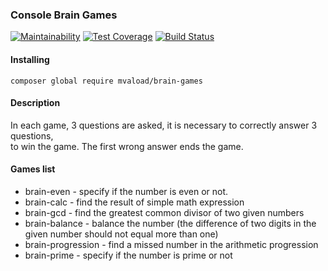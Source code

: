 
 ### Console Brain Games  

[![Maintainability](https://api.codeclimate.com/v1/badges/abeaf87357fc6ff6f234/maintainability)](https://codeclimate.com/github/mvaload/project-lvl1-s312/maintainability) [![Test Coverage](https://api.codeclimate.com/v1/badges/abeaf87357fc6ff6f234/test_coverage)](https://codeclimate.com/github/mvaload/project-lvl1-s312/test_coverage) [![Build Status](https://travis-ci.org/mvaload/brain-games.svg?branch=master)](https://travis-ci.org/mvaload/brain-games)   


#### Installing  

```
composer global require mvaload/brain-games
```

#### Description  

In each game, 3 questions are asked, it is necessary to correctly answer 3 questions,   
to win the game. The first wrong answer ends the game.

#### Games list  

- brain-even - specify if the number is even or not.
- brain-calc - find the result of simple math expression
- brain-gcd - find the greatest common divisor of two given numbers
- brain-balance - balance the number (the difference of two digits in the given number should not equal more than one)
- brain-progression - find a missed number in the arithmetic progression
- brain-prime - specify if the number is prime or not   
